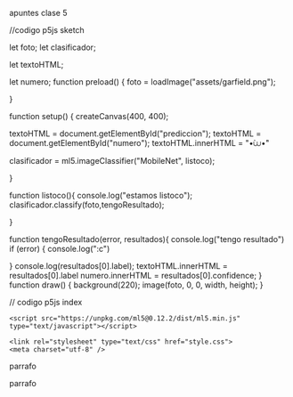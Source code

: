apuntes clase 5 





//codigo p5js sketch


let foto;
let clasificador;

let textoHTML;

let numero;
function preload() {
  foto = loadImage("assets/garfield.png"); 

}




function setup() {
  createCanvas(400, 400);
  
  textoHTML = document.getElementById("prediccion");
  textoHTML = document.getElementById("numero");
  textoHTML.innerHTML = "•̀⩊•́"

  
  clasificador = ml5.imageClassifier("MobileNet", listoco); 
  
}

function listoco(){
  console.log("estamos listoco");
  clasificador.classify(foto,tengoResultado);
  
  
}


function tengoResultado(error, resultados){
  console.log("tengo resultado")
  if (error) {
    console.log(":c")
    
  }
  console.log(resultados[0].label);
  textoHTML.innerHTML = resultados[0].label
   numero.innerHTML = resultados[0].confidence;
}
function draw() {
  background(220);
  image(foto, 0, 0, width, height); 
}






// codigo p5js index

<!DOCTYPE html>
<html lang="en">
  <head>
    <script src="https://cdnjs.cloudflare.com/ajax/libs/p5.js/1.7.0/p5.js"></script>
    
    <script src="https://unpkg.com/ml5@0.12.2/dist/ml5.min.js" type="text/javascript"></script>
    
    <link rel="stylesheet" type="text/css" href="style.css">
    <meta charset="utf-8" />

  </head>
  <body>
    <main>
    </main>
    <p id="prediccion">parrafo</p>
    <p id="numero">parrafo</p>
    <script src="sketch.js"></script>
  </body>
</html>
